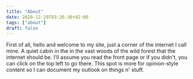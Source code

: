 ```yaml
---
title: "About"
date: 2020-12-29T03:26:36+02:00
tags: ["about"]
draft: false
---
```


First of all, hello and welcome to my site, just a corner of the internet I call mine. A quiet cabin in the in the vast woods of the wild forest that the internet should be. I'll assume you read the front page or if you didn't, you can click on the top left to go there. This spot is more for opinion-style content so I can document my outlook on things n' stuff. 
